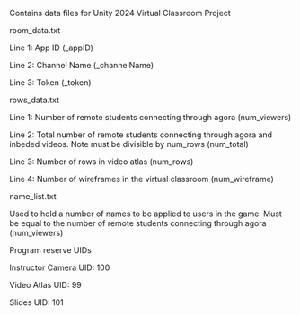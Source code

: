 Contains data files for Unity 2024 Virtual Classroom Project

room_data.txt

  Line 1: App ID (_appID)
  
  Line 2: Channel Name (_channelName)
  
  Line 3: Token (_token)
  

rows_data.txt

  Line 1:  Number of remote students connecting through agora (num_viewers)
  
  Line 2:  Total number of remote students connecting through agora and inbeded videos. Note must be divisible by num_rows (num_total)
  
  Line 3:  Number of rows in video atlas (num_rows)
  
  Line 4:  Number of wireframes in the virtual classroom (num_wireframe)


name_list.txt

  Used to hold a number of names to be applied to users in the game. Must be equal to the number of remote students connecting through agora (num_viewers)
  


Program reserve UIDs

  Instructor Camera UID: 100

  Video Atlas UID: 99

  Slides UID: 101
  
  
